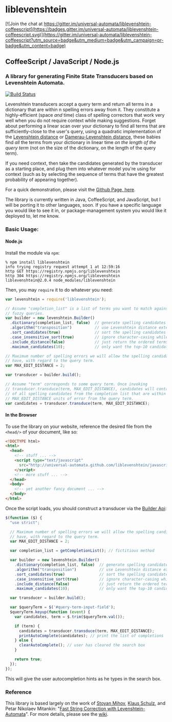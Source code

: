 # liblevenshtein

[![Join the chat at https://gitter.im/universal-automata/liblevenshtein-coffeescript](https://badges.gitter.im/universal-automata/liblevenshtein-coffeescript.svg)](https://gitter.im/universal-automata/liblevenshtein-coffeescript?utm_source=badge&utm_medium=badge&utm_campaign=pr-badge&utm_content=badge)

## CoffeeScript / JavaScript / Node.js

### A library for generating Finite State Transducers based on Levenshtein Automata.

[![Build Status](https://travis-ci.org/universal-automata/liblevenshtein-coffeescript.svg?branch=master)](https://travis-ci.org/universal-automata/liblevenshtein-coffeescript)

Levenshtein transducers accept a query term and return all terms in a
dictionary that are within n spelling errors away from it. They constitute a
highly-efficient (space _and_ time) class of spelling correctors that work very
well when you do not require context while making suggestions.  Forget about
performing a linear scan over your dictionary to find all terms that are
sufficiently-close to the user's query, using a quadratic implementation of the
[Levenshtein distance](https://en.wikipedia.org/wiki/Levenshtein_distance) or
[Damerau-Levenshtein
distance](https://en.wikipedia.org/wiki/Damerau%E2%80%93Levenshtein_distance),
these babies find _all_ the terms from your dictionary in linear time _on the
length of the query term_ (not on the size of the dictionary, on the length of
the query term).

If you need context, then take the candidates generated by the transducer as a
starting place, and plug them into whatever model you're using for context (such
as by selecting the sequence of terms that have the greatest probability of
appearing together).

For a quick demonstration, please visit the [Github Page,
here](http://universal-automata.github.io/liblevenshtein/).

The library is currently written in Java, CoffeeScript, and JavaScript, but I
will be porting it to other languages, soon.  If you have a specific language
you would like to see it in, or package-management system you would like it
deployed to, let me know.

### Basic Usage:

#### Node.js

Install the module via `npm`:

```
% npm install liblevenshtein
info trying registry request attempt 1 at 12:59:16
http GET https://registry.npmjs.org/liblevenshtein
http 304 https://registry.npmjs.org/liblevenshtein
liblevenshtein@2.0.4 node_modules/liblevenshtein
```

Then, you may `require` it to do whatever you need:

```javascript
var levenshtein = require('liblevenshtein');

// Assume "completion_list" is a list of terms you want to match against in
// fuzzy queries.
var builder = new levenshtein.Builder()
  .dictionary(completion_list, false)  // generate spelling candidates from unsorted completion_list
  .algorithm("transposition")          // use Levenshtein distance extended with transposition
  .sort_candidates(true)               // sort the spelling candidates before returning them
  .case_insensitive_sort(true)         // ignore character-casing while sorting terms
  .include_distance(false)             // just return the ordered terms (drop the distances)
  .maximum_candidates(10);             // only want the top-10 candidates

// Maximum number of spelling errors we will allow the spelling candidates to
// have, with regard to the query term.
var MAX_EDIT_DISTANCE = 2;

var transducer = builder.build();

// Assume "term" corresponds to some query term. Once invoking
// transducer.transduce(term, MAX_EDIT_DISTANCE), candidates will contain a list
// of all spelling candidates from the completion list that are within
// MAX_EDIT_DISTANCE units of error from the query term.
var candidates = transducer.transduce(term, MAX_EDIT_DISTANCE);
```

#### In the Browser

To use the library on your website, reference the desired file from the
`<head/>` of your document, like so:

```html
<!DOCTYPE html>
<html>
  <head>
    <!-- stuff ... -->
    <script type="text/javascript"
      src="http://universal-automata.github.com/liblevenshtein/javascripts/2.0.4/levenshtein-transducer.min.js">
    </script>
    <!-- more stuff ... -->
  </head>
  <body>
    <!-- yet another fancy document ... -->
  </body>
</html>
```

Once the script loads, you should construct a transducer via the [Builder
Api](http://universal-automata.github.io/liblevenshtein/docs/coffeescript/builder.html):

```javascript
$(function ($) {
  "use strict";

  // Maximum number of spelling errors we will allow the spelling candidates to
  // have, with regard to the query term.
  var MAX_EDIT_DISTANCE = 2;

  var completion_list = getCompletionList(); // fictitious method

  var builder = new levenshtein.Builder()
    .dictionary(completion_list, false)  // generate spelling candidates from unsorted completion_list
    .algorithm("transposition")          // use Levenshtein distance extended with transposition
    .sort_candidates(true)               // sort the spelling candidates before returning them
    .case_insensitive_sort(true)         // ignore character-casing while sorting terms
    .include_distance(false)             // just return the ordered terms (drop the distances)
    .maximum_candidates(10);             // only want the top-10 candidates

  var transducer = builder.build();

  var $queryTerm = $('#query-term-input-field');
  $queryTerm.keyup(function (event) {
    var candidates, term = $.trim($queryTerm.val());

    if (term) {
      candidates = transducer.transduce(term, MAX_EDIT_DISTANCE);
      printAutoComplete(candidates); // print the list of completions
    } else {
      clearAutoComplete(); // user has cleared the search box
    }

    return true;
  });
});
```

This will give the user autocompletion hints as he types in the search box.

### Reference

This library is based largely on the work of [Stoyan
Mihov](http://www.lml.bas.bg/~stoyan/), [Klaus
Schulz](http://www.cis.uni-muenchen.de/people/schulz.html), and Petar Nikolaev Mitankin: "[Fast
String Correction with
Levenshtein-Automata](http://citeseerx.ist.psu.edu/viewdoc/summary?doi=10.1.1.16.652
"Klaus Schulz and Stoyan Mihov (2002)")".  For more details, please see the
[wiki](https://github.com/universal-automata/liblevenshtein/wiki).
